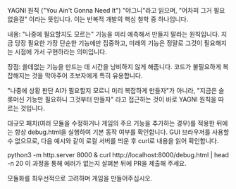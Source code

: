 YAGNI 원칙 ("You Ain't Gonna Need It") "야그니"라고 읽으며, "어차피 그거 필요 없을걸" 이라는 뜻입니다. 이는 반복적 개발의 핵심 철학 중 하나입니다.

내용: "나중에 필요할지도 모르는" 기능을 미리 예측해서 만들지 말라는 원칙입니다. 지금 당장 필요한 가장 단순한 기능에만 집중하고, 미래의 기능은 정말로 그것이 필요해지는 시점에 가서 구현하라는 의미입니다.

장점: 쓸데없는 기능을 만드는 데 시간을 낭비하지 않게 해줍니다. 코드가 불필요하게 복잡해지는 것을 막아주어 초보자에게 특히 유용합니다.

"나중에 상황 판단 AI가 필요할지 모르니 미리 복잡하게 만들자"가 아니라, "지금은 슬롯머신 기능만 필요하니 그것부터 만들자" 라고 접근하는 것이 바로 YAGNI 원칙을 따르는 것입니다.

대규모 패치(여러 모듈을 수정하거나 게임의 주요 기능을 추가하는 경우)를 적용한 뒤에는 항상 debug.html을 실행하여 기본 동작 여부를 확인합니다. GUI 브라우저를 사용할 수 없으므로, 다음 예시와 같이 로컬 서버를 띄운 후 curl로 내용을 읽어 확인합니다.

python3 -m http.server 8000 &
curl http://localhost:8000/debug.html | head -n 20
이 과정을 통해 에러가 없는지 살펴본 뒤에 PR을 제출해 주세요.

모듈화를 최우선적으로 고려하며 게임을 만들어주십시오.
